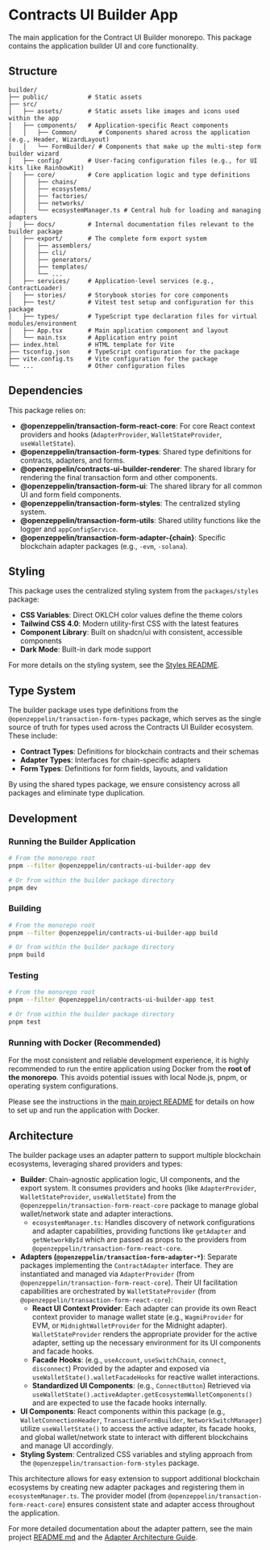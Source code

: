 # Contracts UI Builder App

The main application for the Contract UI Builder monorepo. This package contains the application builder UI and core functionality.

## Structure

```text
builder/
├── public/           # Static assets
├── src/
│   ├── assets/       # Static assets like images and icons used within the app
│   ├── components/   # Application-specific React components
│   │   ├── Common/      # Components shared across the application (e.g., Header, WizardLayout)
│   │   └── FormBuilder/ # Components that make up the multi-step form builder wizard
│   ├── config/       # User-facing configuration files (e.g., for UI kits like RainbowKit)
│   ├── core/         # Core application logic and type definitions
│   │   ├── chains/
│   │   ├── ecosystems/
│   │   ├── factories/
│   │   ├── networks/
│   │   └── ecosystemManager.ts # Central hub for loading and managing adapters
│   ├── docs/         # Internal documentation files relevant to the builder package
│   ├── export/       # The complete form export system
│   │   ├── assemblers/
│   │   ├── cli/
│   │   ├── generators/
│   │   ├── templates/
│   │   └── ...
│   ├── services/     # Application-level services (e.g., ContractLoader)
│   ├── stories/      # Storybook stories for core components
│   ├── test/         # Vitest test setup and configuration for this package
│   ├── types/        # TypeScript type declaration files for virtual modules/environment
│   ├── App.tsx       # Main application component and layout
│   └── main.tsx      # Application entry point
├── index.html        # HTML template for Vite
├── tsconfig.json     # TypeScript configuration for the package
├── vite.config.ts    # Vite configuration for the package
└── ...               # Other configuration files
```

## Dependencies

This package relies on:

- **@openzeppelin/transaction-form-react-core**: For core React context providers and hooks (`AdapterProvider`, `WalletStateProvider`, `useWalletState`).
- **@openzeppelin/transaction-form-types**: Shared type definitions for contracts, adapters, and forms.
- **@openzeppelin/contracts-ui-builder-renderer**: The shared library for rendering the final transaction form and other components.
- **@openzeppelin/transaction-form-ui**: The shared library for all common UI and form field components.
- **@openzeppelin/transaction-form-styles**: The centralized styling system.
- **@openzeppelin/transaction-form-utils**: Shared utility functions like the logger and `appConfigService`.
- **@openzeppelin/transaction-form-adapter-{chain}**: Specific blockchain adapter packages (e.g., `-evm`, `-solana`).

## Styling

This package uses the centralized styling system from the `packages/styles` package:

- **CSS Variables**: Direct OKLCH color values define the theme colors
- **Tailwind CSS 4.0**: Modern utility-first CSS with the latest features
- **Component Library**: Built on shadcn/ui with consistent, accessible components
- **Dark Mode**: Built-in dark mode support

For more details on the styling system, see the [Styles README](../styles/README.md).

## Type System

The builder package uses type definitions from the `@openzeppelin/transaction-form-types` package, which serves as the single source of truth for types used across the Contracts UI Builder ecosystem. These include:

- **Contract Types**: Definitions for blockchain contracts and their schemas
- **Adapter Types**: Interfaces for chain-specific adapters
- **Form Types**: Definitions for form fields, layouts, and validation

By using the shared types package, we ensure consistency across all packages and eliminate type duplication.

## Development

### Running the Builder Application

```bash
# From the monorepo root
pnpm --filter @openzeppelin/contracts-ui-builder-app dev

# Or from within the builder package directory
pnpm dev
```

### Building

```bash
# From the monorepo root
pnpm --filter @openzeppelin/contracts-ui-builder-app build

# Or from within the builder package directory
pnpm build
```

### Testing

```bash
# From the monorepo root
pnpm --filter @openzeppelin/contracts-ui-builder-app test

# Or from within the builder package directory
pnpm test
```

### Running with Docker (Recommended)

For the most consistent and reliable development experience, it is highly recommended to run the entire application using Docker from the **root of the monorepo**. This avoids potential issues with local Node.js, pnpm, or operating system configurations.

Please see the instructions in the [main project README](../../README.md#running-with-docker-recommended) for details on how to set up and run the application with Docker.

## Architecture

The builder package uses an adapter pattern to support multiple blockchain ecosystems, leveraging shared providers and types:

- **Builder**: Chain-agnostic application logic, UI components, and the export system. It consumes providers and hooks (like `AdapterProvider`, `WalletStateProvider`, `useWalletState`) from the `@openzeppelin/transaction-form-react-core` package to manage global wallet/network state and adapter interactions.
  - `ecosystemManager.ts`: Handles discovery of network configurations and adapter capabilities, providing functions like `getAdapter` and `getNetworkById` which are passed as props to the providers from `@openzeppelin/transaction-form-react-core`.
- **Adapters (`@openzeppelin/transaction-form-adapter-*`)**: Separate packages implementing the `ContractAdapter` interface. They are instantiated and managed via `AdapterProvider` (from `@openzeppelin/transaction-form-react-core`). Their UI facilitation capabilities are orchestrated by `WalletStateProvider` (from `@openzeppelin/transaction-form-react-core`):
  - **React UI Context Provider**: Each adapter can provide its own React context provider to manage wallet state (e.g., `WagmiProvider` for EVM, or `MidnightWalletProvider` for the Midnight adapter). `WalletStateProvider` renders the appropriate provider for the active adapter, setting up the necessary environment for its UI components and facade hooks.
  - **Facade Hooks**: (e.g., `useAccount`, `useSwitchChain`, `connect`, `disconnect`) Provided by the adapter and exposed via `useWalletState().walletFacadeHooks` for reactive wallet interactions.
  - **Standardized UI Components**: (e.g., `ConnectButton`) Retrieved via `useWalletState().activeAdapter.getEcosystemWalletComponents()` and are expected to use the facade hooks internally.
- **UI Components**: React components within this package (e.g., `WalletConnectionHeader`, `TransactionFormBuilder`, `NetworkSwitchManager`) utilize `useWalletState()` to access the active adapter, its facade hooks, and global wallet/network state to interact with different blockchains and manage UI accordingly.
- **Styling System**: Centralized CSS variables and styling approach from the `@openzeppelin/transaction-form-styles` package.

This architecture allows for easy extension to support additional blockchain ecosystems by creating new adapter packages and registering them in `ecosystemManager.ts`. The provider model (from `@openzeppelin/transaction-form-react-core`) ensures consistent state and adapter access throughout the application.

For more detailed documentation about the adapter pattern, see the main project [README.md](../../README.md#adding-new-adapters) and the [Adapter Architecture Guide](../../docs/ADAPTER_ARCHITECTURE.md).
